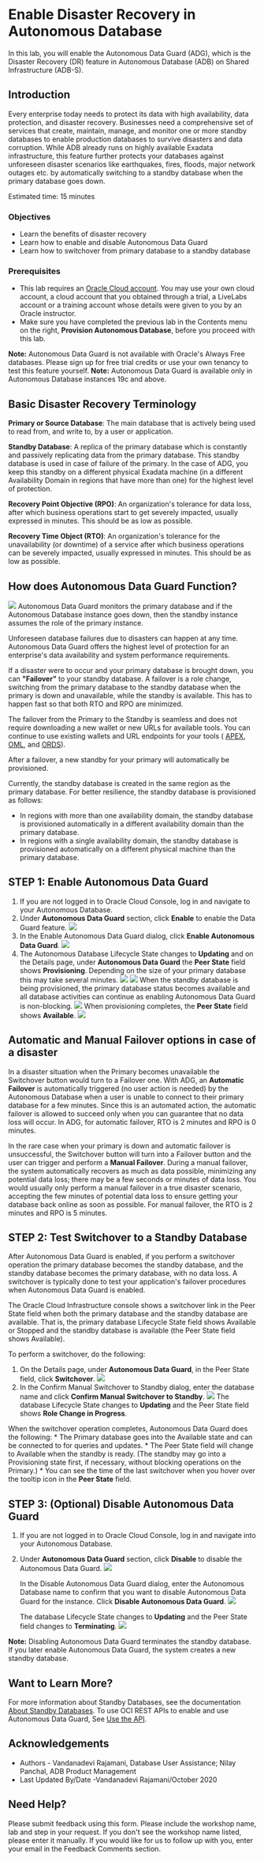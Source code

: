 <!-- Start by renaming this file with the same name as the lab folder, for example, provision-adb.md -->
# Enable Disaster Recovery in Autonomous Database
In this lab, you will enable the Autonomous Data Guard (ADG), which is the Disaster Recovery (DR) feature in Autonomous Database (ADB) on Shared Infrastructure (ADB-S).

## Introduction
Every enterprise today needs to protect its data with high availability, data protection, and disaster recovery. Businesses need a comprehensive set of services that create, maintain, manage, and monitor one or more standby databases to enable production databases to survive disasters and data corruption. While ADB already runs on highly available Exadata infrastructure, this feature further protects your databases against unforeseen disaster scenarios like earthquakes, fires, floods, major network outages etc. by automatically switching to a standby database when the primary database goes down.

Estimated time: 15 minutes

### Objectives

* Learn the benefits of disaster recovery
* Learn how to enable and disable Autonomous Data Guard
* Learn how to switchover from primary database to a standby database

### Prerequisites

* This lab requires an [Oracle Cloud account](https://www.oracle.com/cloud/free/). You may use your own cloud account, a cloud account that you obtained through a trial, a LiveLabs account or a training account whose details were given to you by an Oracle instructor.
* Make sure you have completed the previous lab in the Contents menu on the right, **Provision Autonomous Database**, before you proceed with this lab.

**Note:**  Autonomous Data Guard is not available with Oracle's Always Free databases. Please sign up for free trial credits or use your own tenancy to test this feature yourself.
**Note:**  Autonomous Data Guard is available only in Autonomous Database instances 19c and above.

## Basic Disaster Recovery Terminology
**Primary or Source Database**: The main database that is actively being used to read from, and write to, by a user or application.

**Standby Database**: A replica of the primary database which is constantly and passively replicating data from the primary database. This standby database is used in case of failure of the primary. In the case of ADG, you keep this standby on a different physical Exadata machine (in a different Availability Domain in regions that have more than one) for the highest level of protection.

**Recovery Point Objective (RPO)**: An organization's tolerance for data loss, after which business operations start to get severely impacted, usually expressed in minutes. This should be as low as possible.

**Recovery Time Object (RTO)**: An organization's tolerance for the unavailability (or downtime) of a service after which business operations can be severely impacted, usually expressed in minutes. This should be as low as possible.

## How does Autonomous Data Guard Function?
![](./images/primary-standby-db.png)
Autonomous Data Guard monitors the primary database and if the Autonomous Database instance goes down, then the standby instance assumes the role of the primary instance.

Unforeseen database failures due to disasters can happen at any time. Autonomous Data Guard offers the highest level of protection for an enterprise's data availability and system performance requirements.

If a disaster were to occur and your primary database is brought down, you can **"Failover"** to your standby database. A failover is a role change, switching from the primary database to the standby database when the primary is down and unavailable, while the standby is available. This has to happen fast so that both RTO and RPO are minimized.

The failover from the Primary to the Standby is seamless and does not require downloading a new wallet or new URLs for available tools. You can continue to use existing wallets and URL endpoints for your tools ( [APEX](https://docs.oracle.com/en/cloud/paas/autonomous-data-warehouse-cloud/cswgs/autonomous-apex-about.html#GUID-F275EA9F-F9A4-4A72-B777-5548362FDDA5), [OML](https://docs.oracle.com/en/cloud/paas/autonomous-data-warehouse-cloud/omlug/get-started-oracle-machine-learning.html#GUID-2AEC56A4-E751-48A3-AAA0-0659EDD639BA), and [ORDS](https://docs.oracle.com/en/database/oracle/oracle-rest-data-services/20.3/qsord/index.html)).

After a failover, a new standby for your primary will automatically be provisioned.

Currently, the standby database is created in the same region as the primary database. For better resilience, the standby database is provisioned as follows:
* In regions with more than one availability domain, the standby database is provisioned automatically in a different availability domain than the primary database.
* In regions with a single availability domain, the standby database is provisioned automatically on a different physical machine than the primary database.


## STEP 1: Enable Autonomous Data Guard

1. If you are not logged in to Oracle Cloud Console, log in and navigate to your Autonomous Database.
2. Under **Autonomous Data Guard** section, click **Enable** to enable the Data Guard feature.
![](./images/enable-adg.png)
3. In the Enable Autonomous Data Guard dialog, click **Enable Autonomous Data Guard**.
![](./images/confirm-adg.png)
4. The Autonomous Database Lifecycle State changes to **Updating** and on the Details page, under **Autonomous Data Guard** the **Peer State** field shows **Provisioning**. Depending on the size of your primary database this may take several minutes.
![](./images/adw-updating.png)
![](./images/peer-provision.png)
When the standby database is being provisioned, the primary database status becomes available and all database activities can continue as enabling Autonomous Data Guard is non-blocking.
![](./images/adw-available.png)
When provisioning completes, the **Peer State** field shows **Available**.
![](./images/peer-available.png)

## Automatic and Manual Failover options in case of a disaster
In a disaster situation when the Primary becomes unavailable the Switchover button would turn to a Failover one. With ADG, an **Automatic Failover** is automatically triggered (no user action is needed) by the Autonomous Database when a user is unable to connect to their primary database for a few minutes. Since this is an automated action, the automatic failover is allowed to succeed only when you can guarantee that no data loss will occur.  In ADG, for automatic failover, RTO is 2 minutes and RPO is 0 minutes.

In the rare case when your primary is down and automatic failover is unsuccessful, the Switchover button will turn into a Failover button and the user can trigger and perform a **Manual Failover**. During a manual failover, the system automatically recovers as much as data possible, minimizing any potential data loss; there may be a few seconds or minutes of data loss. You would usually only perform a manual failover in a true disaster scenario, accepting the few minutes of potential data loss to ensure getting your database back online as soon as possible.
For manual failover, the RTO is 2 minutes and RPO is 5 minutes.

## STEP  2: Test Switchover to a Standby Database
After Autonomous Data Guard is enabled, if you perform a switchover operation the primary database becomes the standby database, and the standby database becomes the primary database, with no data loss. A switchover is typically done to test your application's failover procedures when Autonomous Data Guard is enabled.

The Oracle Cloud Infrastructure console shows a switchover link in the Peer State field when both the primary database and the standby database are available. That is, the primary database Lifecycle State field shows Available or Stopped and the standby database is available (the Peer State field shows Available).

To perform a switchover, do the following:
1. On the Details page, under **Autonomous Data Guard**, in the Peer State field, click **Switchover**.
![](./images/adg-switchover.png)
2. In the Confirm Manual Switchover to Standby dialog, enter the database name and click **Confirm Manual Switchover to Standby**.
![](./images/confirm-switchover.png)
The database Lifecycle State changes to **Updating** and the Peer State field shows **Role Change in Progress**.

  When the switchover operation completes, Autonomous Data Guard does the following:
    * The Primary database goes into the Available state and can be connected to for queries and updates.
    * The Peer State field will change to Available when the standby is ready. (The standby may go into a Provisioning state first, if necessary, without blocking operations on the Primary.)
    * You can see the time of the last switchover when you hover over the tooltip icon in the **Peer State** field.

## STEP  3: (Optional) Disable Autonomous Data Guard
1. If you are not logged in to Oracle Cloud Console, log in and navigate into your Autonomous Database.
2. Under **Autonomous Data Guard** section, click **Disable** to disable the Autonomous Data Guard.
![](./images/adg-disable.png)

   In the Disable Autonomous Data Guard dialog, enter the Autonomous Database name to confirm that you want to disable Autonomous Data Guard for the instance. Click **Disable Autonomous Data Guard**.
    ![](./images/confirm-disable.png)

   The database Lifecycle State changes to **Updating** and the Peer State field changes to **Terminating**.
    ![](./images/peer-terminate.png)

**Note:**
Disabling Autonomous Data Guard terminates the standby database. If you later enable Autonomous Data Guard, the system creates a new standby database.

## Want to Learn More?
For more information about Standby Databases, see the documentation  [About Standby Databases](https://docs.oracle.com/en/cloud/paas/autonomous-data-warehouse-cloud/user/autonomous-data-guard-about.html#GUID-045AD017-8120-4BDC-AF58-7430FFE28D2B). To use OCI REST APIs to enable and use Autonomous Data Guard, See [Use the API](https://docs.oracle.com/en/cloud/paas/autonomous-data-warehouse-cloud/user/autonomous-data-guard-api.html#GUID-3E4C0FA6-DE04-4F7F-A7AF-4C270870DCFF).


## Acknowledgements
* Authors - Vandanadevi Rajamani, Database User Assistance; Nilay Panchal, ADB Product Management
* Last Updated By/Date -Vandanadevi Rajamani/October 2020

## Need Help?

Please submit feedback using this form. Please include the workshop name, lab and step in your request. If you don't see the workshop name listed, please enter it manually. If you would like for us to follow up with you, enter your email in the Feedback Comments section.
